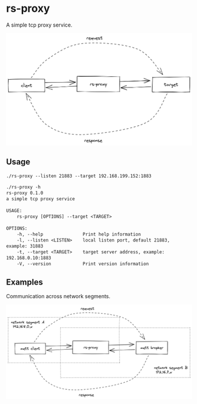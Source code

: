 # rs-proxy
A simple tcp proxy service.

![rs-proxy](./doc/rs-proxy.png)

## Usage

```shell
./rs-proxy --listen 21883 --target 192.168.199.152:1883
```

```shell
./rs-proxy -h
rs-proxy 0.1.0
a simple tcp proxy service

USAGE:
    rs-proxy [OPTIONS] --target <TARGET>

OPTIONS:
    -h, --help               Print help information
    -l, --listen <LISTEN>    local listen port, default 21883, example: 31883
    -t, --target <TARGET>    target server address, example: 192.168.0.10:1883
    -V, --version            Print version information
```

## Examples
Communication across network segments.

![rs-proxy-mqtt](./doc/rs-proxy-mqtt.png)
